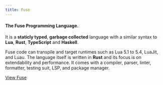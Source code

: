 ```yaml
---
title: Fuse
---
```


#### The Fuse Programming Language.

It is a __staticly typed__, __garbage collected__ language with a similar syntax to __Lua__, __Rust__, __TypeScript__ and __Haskell__.

Fuse code can transpile and target runtimes such as Lua 5.1 to 5.4, LuaJit, and Luau. The language itself is written in __Rust__ and its focus is on extendability and performance. It comes with a compiler, parser, linter, formatter, testing suit, LSP, and package manager.

<a class="button" href="https://fuse-lang.github.io/" target="_blank" rel="noopener noreferrer">View Fuse</a>
